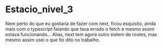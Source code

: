 # Estacio_nivel_3

Nem perto do que eu gostaria de fazer com next, ficou esquisito, ainda mais com o typescript falando que tava errado o fetch e mesmo assim estava funcionando... Alias, next tem agora outro sistem de routes, mas mesmo assim usei o que foi dito no trabalho.
